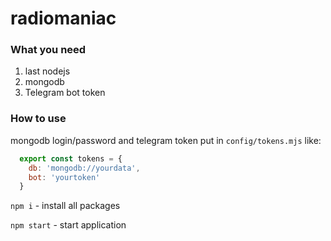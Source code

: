# radiomaniac

### What you need
  1. last nodejs
  2. mongodb
  3. Telegram bot token

### How to use

mongodb login/password and telegram token put in `config/tokens.mjs` like:

```js
  export const tokens = {
    db: 'mongodb://yourdata',
    bot: 'yourtoken'
  }

```

`npm i` - install all packages

`npm start` - start application
